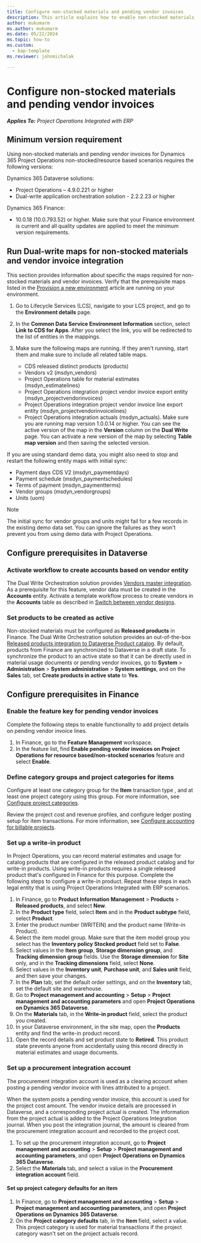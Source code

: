 ```yaml
---
title: Configure non-stocked materials and pending vendor invoices
description: This article explains how to enable non-stocked materials and pending vendor invoices.
author: mukumarm
ms.author: mukumarm
ms.date: 05/22/2024
ms.topic: how-to
ms.custom: 
  - bap-template
ms.reviewer: johnmichalak

---
```


# Configure non-stocked materials and pending vendor invoices

_**Applies To:** Project Operations Integrated with ERP_

## Minimum version requirement

Using non-stocked materials and pending vendor invoices for Dynamics 365 Project Operations non-stocked/resource based scenarios requires the following versions:

Dynamics 365 Dataverse solutions:

- Project Operations – 4.9.0.221 or higher
- Dual-write application orchestration solution - 2.2.2.23 or higher

Dynamics 365 Finance:
- 10.0.18 (10.0.793.52) or higher. Make sure that your Finance environment is current and all quality updates are applied to meet the minimum version requirements.

## Run Dual-write maps for non-stocked materials and vendor invoice integration

This section provides information about specific the maps required for non-stocked materials and vendor invoices. Verify that the prerequisite maps listed in the [Provision a new environment](../environment/resource-provision-new-environment.md#run-project-operations-dual-write-maps) article are running on your environment.

1. Go to Lifecycle Services (LCS), navigate to your LCS project, and go to the **Environment details** page.
2. In the **Common Data Service Environment Information** section, select **Link to CDS for Apps**. After you select the link, you will be redirected to the list of entities in the mappings.
3. Make sure the following maps are running. If they aren't running, start them and make sure to include all related table maps.

    - CDS released distinct products (products)
    - Vendors v2 (msdyn_vendors)
    - Project Operations table for material estimates (msdyn_estimatelines)
    - Project Operations integration project vendor invoice export entity (msdyn_projectvendorinvoices)
    - Project Operations integration project vendor invoice line export entity (msdyn_projectvendorinvoicelines)
    - Project Operations integration actuals (msdyn_actuals). Make sure you are running map version 1.0.0.14 or higher. You can see the active version of the map in the **Version** column on the **Dual Write** page. You can activate a new version of the map by selecting **Table map version** and then saving the selected version.

If you are using standard demo data, you might also need to stop and restart the following entity maps with initial sync:
  - Payment days CDS V2 (msdyn_paymentdays)
  - Payment schedule (msdyn_paymentschedules)
  - Terms of payment (msdyn_paymentterms)
  - Vendor groups (msdyn_vendorgroups)
  - Units (uom)

> [!NOTE]
> The initial sync for vendor groups and units might fail for a few records in the existing demo data set. You can ignore the failures as they won't prevent you from using demo data with Project Operations.

## Configure prerequisites in Dataverse

### Activate workflow to create accounts based on vendor entity

The Dual Write Orchestration solution provides [Vendors master integration](/dynamics365/fin-ops-core/dev-itpro/data-entities/dual-write/vendor-mapping). As a prerequisite for this feature, vendor data must be created in the **Accounts** entity. Activate a template workflow process to create vendors in the **Accounts** table as described in [Switch between vendor designs](/dynamics365/fin-ops-core/dev-itpro/data-entities/dual-write/vendor-switch).

### Set products to be created as active

Non-stocked materials must be configured as **Released products** in Finance. The Dual Write Orchestration solution provides an out-of-the-box [Released products integration to Dataverse Product catalog](/dynamics365/fin-ops-core/dev-itpro/data-entities/dual-write/product-mapping). By default, products from Finance are synchronized to Dataverse in a draft state. To synchronize the product to an active state so that it can be directly used in material usage documents or pending vendor invoices, go to **System** > **Administration** > **System administration** > **System settings**, and on the **Sales** tab, set **Create products in active state** to **Yes**.

## Configure prerequisites in Finance

### Enable the feature key for pending vendor invoices

Complete the following steps to enable functionality to add project details on pending vendor invoice lines.

1. In Finance, go to the **Feature Management** workspace.
2. In the feature list, find **Enable pending vendor invoices on Project Operations for resource based/non-stocked scenarios** feature and select **Enable**.

### Define category groups and project categories for items

Configure at least one category group for the **Item** transaction type , and at least one project category using this group. For more information, see [Configure project categories](../project-accounting/configure-project-categories.md#category-groups).

Review the project cost and revenue profiles, and configure ledger posting setup for item transactions. For more information, see [Configure accounting for billable projects](../project-accounting/configure-accounting-billable-projects.md).

### Set up a write-in product

In Project Operations, you can record material estimates and usage for catalog products that are configured in the released product catalog and for write-in products. Using write-in products requires a single released product that's configured in Finance for this purpose. Complete the following steps to configure a write-in product. Repeat these steps in each legal entity that is using Project Operations Integrated with ERP scenarios.

1. In Finance, go to **Product Information Management** > **Products** > **Released products**, and select **New**.
2. In the **Product type** field, select **Item** and in the **Product subtype** field, select **Product**.
3. Enter the product number (WRITEIN) and the product name (Write-in Product).
4. Select  the item model group. Make sure that the item model group you select has the **Inventory policy Stocked product** field set to **False**.
5. Select values in the **Item group**, **Storage dimension group**, and **Tracking dimension group** fields. Use the **Storage dimension** for **Site** only, and in the **Tracking dimensions** field, select **None**.
6. Select values in the **Inventory unit**, **Purchase unit**, and **Sales unit** field, and then save your changes.
7. In the **Plan** tab, set the default order settings, and on the **Inventory** tab, set the default site and warehouse.
8. Go to **Project management and accounting** > **Setup** > **Project management and accounting parameters** and open **Project Operations on Dynamics 365 Dataverse**. 
9. On the **Materials** tab, in the **Write-in product** field, select the product you created.
10. In your Dataverse environment, in the site map, open the **Products** entity and find the write-in product record. 
11. Open the record details and set product state to **Retired**. This product state prevents anyone from accidentally using this record directly in material estimates and usage documents.

### Set up a procurement integration account

The procurement integration account is used as a clearing account when posting a pending vendor invoice with lines attributed to a project.

When the system posts a pending vendor invoice, this account is used for the project cost amount. The vendor invoice details are processed in Dataverse, and a corresponding project actual is created. The information from the project actual is added to the Project Operations Integration journal. When you post the integration journal, the amount is cleared from the procurement integration account and recorded to the project cost.

1. To set up the procurement integration account, go to **Project management and accounting** > **Setup** > **Project management and accounting parameters**, and open **Project Operations on Dynamics 365 Dataverse**. 
2. Select the **Materials** tab, and select a value in the **Procurement integration account** field.

#### Set up project category defaults for an item

1. In Finance, go to **Project management and accounting** > **Setup** > **Project management and accounting parameters**, and open **Project Operations on Dynamics 365 Dataverse**. 
2. On the **Project category defaults** tab, in the **Item** field, select a value. This project category is used for material transactions if the project category wasn't set on the project actuals record.
